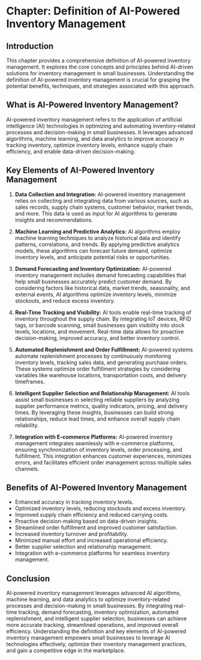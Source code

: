 Chapter: Definition of AI-Powered Inventory Management
======================================================

Introduction
------------

This chapter provides a comprehensive definition of AI-powered inventory management. It explores the core concepts and principles behind AI-driven solutions for inventory management in small businesses. Understanding the definition of AI-powered inventory management is crucial for grasping the potential benefits, techniques, and strategies associated with this approach.

What is AI-Powered Inventory Management?
----------------------------------------

AI-powered inventory management refers to the application of artificial intelligence (AI) technologies in optimizing and automating inventory-related processes and decision-making in small businesses. It leverages advanced algorithms, machine learning, and data analytics to improve accuracy in tracking inventory, optimize inventory levels, enhance supply chain efficiency, and enable data-driven decision-making.

Key Elements of AI-Powered Inventory Management
-----------------------------------------------

1. **Data Collection and Integration:** AI-powered inventory management relies on collecting and integrating data from various sources, such as sales records, supply chain systems, customer behavior, market trends, and more. This data is used as input for AI algorithms to generate insights and recommendations.

2. **Machine Learning and Predictive Analytics:** AI algorithms employ machine learning techniques to analyze historical data and identify patterns, correlations, and trends. By applying predictive analytics models, these algorithms can forecast future demand, optimize inventory levels, and anticipate potential risks or opportunities.

3. **Demand Forecasting and Inventory Optimization:** AI-powered inventory management includes demand forecasting capabilities that help small businesses accurately predict customer demand. By considering factors like historical data, market trends, seasonality, and external events, AI algorithms optimize inventory levels, minimize stockouts, and reduce excess inventory.

4. **Real-Time Tracking and Visibility:** AI tools enable real-time tracking of inventory throughout the supply chain. By integrating IoT devices, RFID tags, or barcode scanning, small businesses gain visibility into stock levels, locations, and movement. Real-time data allows for proactive decision-making, improved accuracy, and better inventory control.

5. **Automated Replenishment and Order Fulfillment:** AI-powered systems automate replenishment processes by continuously monitoring inventory levels, tracking sales data, and generating purchase orders. These systems optimize order fulfillment strategies by considering variables like warehouse locations, transportation costs, and delivery timeframes.

6. **Intelligent Supplier Selection and Relationship Management:** AI tools assist small businesses in selecting reliable suppliers by analyzing supplier performance metrics, quality indicators, pricing, and delivery times. By leveraging these insights, businesses can build strong relationships, reduce lead times, and enhance overall supply chain reliability.

7. **Integration with E-commerce Platforms:** AI-powered inventory management integrates seamlessly with e-commerce platforms, ensuring synchronization of inventory levels, order processing, and fulfillment. This integration enhances customer experiences, minimizes errors, and facilitates efficient order management across multiple sales channels.

Benefits of AI-Powered Inventory Management
-------------------------------------------

* Enhanced accuracy in tracking inventory levels.
* Optimized inventory levels, reducing stockouts and excess inventory.
* Improved supply chain efficiency and reduced carrying costs.
* Proactive decision-making based on data-driven insights.
* Streamlined order fulfillment and improved customer satisfaction.
* Increased inventory turnover and profitability.
* Minimized manual effort and increased operational efficiency.
* Better supplier selection and relationship management.
* Integration with e-commerce platforms for seamless inventory management.

Conclusion
----------

AI-powered inventory management leverages advanced AI algorithms, machine learning, and data analytics to optimize inventory-related processes and decision-making in small businesses. By integrating real-time tracking, demand forecasting, inventory optimization, automated replenishment, and intelligent supplier selection, businesses can achieve more accurate tracking, streamlined operations, and improved overall efficiency. Understanding the definition and key elements of AI-powered inventory management empowers small businesses to leverage AI technologies effectively, optimize their inventory management practices, and gain a competitive edge in the marketplace.
